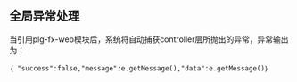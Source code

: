 ## 全局异常处理

当引用plg-fx-web模块后，系统将自动捕获controller层所抛出的异常，异常输出为：

```
｛ "success":false,"message":e.getMessage(),"data":e.getMessage()｝
```



